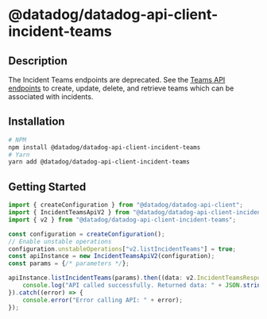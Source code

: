 # @datadog/datadog-api-client-incident-teams

## Description

The Incident Teams endpoints are deprecated. See the [Teams API endpoints](https://docs.datadoghq.com/api/latest/teams/) to create, update, delete, and retrieve teams which can be associated with incidents.

## Installation

```sh
# NPM
npm install @datadog/datadog-api-client-incident-teams
# Yarn
yarn add @datadog/datadog-api-client-incident-teams
```

## Getting Started
```ts
import { createConfiguration } from "@datadog/datadog-api-client";
import { IncidentTeamsApiV2 } from "@datadog/datadog-api-client-incident-teams";
import { v2 } from "@datadog/datadog-api-client-incident-teams";

const configuration = createConfiguration();
// Enable unstable operations
configuration.unstableOperations["v2.listIncidentTeams"] = true;
const apiInstance = new IncidentTeamsApiV2(configuration);
const params = {/* parameters */};

apiInstance.listIncidentTeams(params).then((data: v2.IncidentTeamsResponse) => {
    console.log("API called successfully. Returned data: " + JSON.stringify(data));
}).catch((error) => {
    console.error("Error calling API: " + error);
});
```